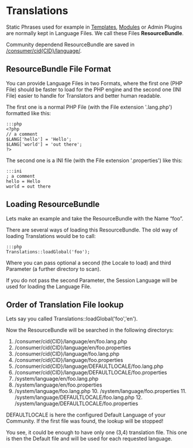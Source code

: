 # Translations

Static Phrases used for example in [Templates](bigace/developer/template), [Modules](bigace/modules) or Admin Plugins are normally kept in Language Files. We call these Files **ResourceBundle**.

Community dependend ResourceBundle are saved in [/consumer/cid{CID}/language/](bigace/cid_cid).

## ResourceBundle File Format

You can provide Language Files in two Formats, where the first one (PHP File) should be faster to load for the PHP engine and the second one (INI File) easier to handle for Translators and better human readable.

The first one is a normal PHP File (with the File extension '.lang.php') formatted like this:

	:::php
	<?php
	// a comment
	$LANG['hello'] = 'Hello';
	$LANG['world'] = 'out there';
	?>


The second one is a INI file (with the File extension '.properties') like this:

	:::ini
	; a comment
	hello = Hello
	world = out there


## Loading ResourceBundle

Lets make an example and take the ResourceBundle with the Name “foo”.

There are several ways of loading this ResourceBundle. The old way of loading Translations would be to call:

	:::php
	Translations::loadGlobal('foo');


Where you can pass optional a second (the Locale to load) and third Parameter (a further directory to scan).

If you do not pass the second Parameter, the Session Language will be used for loading the Language File.

## Order of Translation File lookup

Lets say you called Translations::loadGlobal('foo','en').

Now the ResourceBundle will be searched in the following directorys:

   1. /consumer/cid{CID}/language/en/foo.lang.php
   2. /consumer/cid{CID}/language/en/foo.properties
   3. /consumer/cid{CID}/language/foo.lang.php
   4. /consumer/cid{CID}/language/foo.properties
   5. /consumer/cid{CID}/language/DEFAULTLOCALE/foo.lang.php
   6. /consumer/cid{CID}/language/DEFAULTLOCALE/foo.properties
   7. /system/language/en/foo.lang.php
   8. /system/language/en/foo.properties
   9. /system/language/foo.lang.php
    10. /system/language/foo.properties
    11. /system/language/DEFAULTLOCALE/foo.lang.php
    12. /system/language/DEFAULTLOCALE/foo.properties

DEFAULTLOCALE is here the configured Default Language of your Community. If the first file was found, the lookup will be stopped!

You see, it could be enough to have only one (3,4) translation file. This one is then the Default file and will be used for each requested language.
